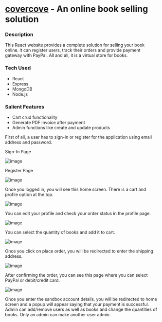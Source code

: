 # [covercove](https://covercove.vercel.app/) - An online book selling solution

### Description

This React website provides a complete solution for selling your book online. It can register users, track their orders and provide payment gateway with PayPal. All and all, it is a virtual store for books.

### Tech Used

- React
- Express
- MongoDB
- Node.js

### Salient Features

- Cart crud functionality
- Generate PDF invoice after payment
- Admin functions like create and update products


First of all, a user has to sign-in or register for the application using email address and password. 

Sign-In Page

![image](https://user-images.githubusercontent.com/66873825/208285062-c9fbb86f-9de1-4d0d-9cb3-b1c9d1b8fab7.png)

Register Page

![image](https://user-images.githubusercontent.com/66873825/208285086-8e9c4810-6c9b-42ee-9370-8c8ea598f7ab.png)

Once you logged in, you will see this home screen. There is a cart and profile option at the top.

![image](https://user-images.githubusercontent.com/66873825/208285125-a269f897-9bf0-45bf-bcf0-09a80b3e71f2.png)

You can edit your profile and check your order status in the profile page.

![image](https://user-images.githubusercontent.com/66873825/208285158-60cc1a4a-c796-4784-9276-ee1b712c3eed.png)

You can select the quantity of books and add it to cart. 

![image](https://user-images.githubusercontent.com/66873825/208285625-d893d145-7dc1-4bf0-8cfa-7c41f3f2a91d.png)

Once you click on place order, you will be redirected to enter the shipping address. 

![image](https://user-images.githubusercontent.com/66873825/208285646-ae25259e-c223-476e-9dac-5a744c74b56b.png)

After confirming the order, you can see this page where you can select PayPal or debit/credit card.

![image](https://user-images.githubusercontent.com/66873825/208285697-5219a2eb-d75b-4f91-81ca-8bde2b0dcd06.png)

Once you enter the sandbox account details, you will be redirected to home screen and a popup will appear saying that your payment is successful. Admin can add/remove users as well as books and change the quantities of books. Only an admin can make another user admin. 

